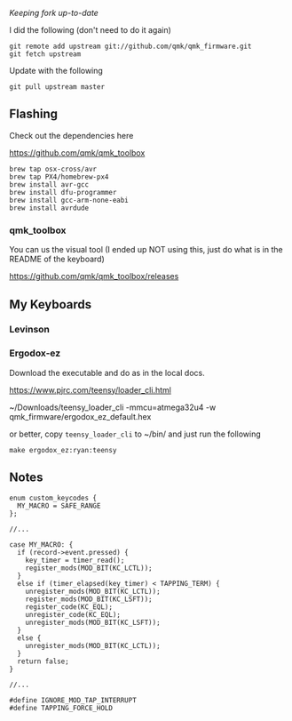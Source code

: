 

*Keeping fork up-to-date*

I did the following (don't need to do it again)

```
git remote add upstream git://github.com/qmk/qmk_firmware.git
git fetch upstream
```


Update with the following

```
git pull upstream master
```

## Flashing

Check out the dependencies here

https://github.com/qmk/qmk_toolbox

```
brew tap osx-cross/avr
brew tap PX4/homebrew-px4
brew install avr-gcc
brew install dfu-programmer
brew install gcc-arm-none-eabi
brew install avrdude
```

### qmk_toolbox

You can us the visual tool (I ended up NOT using this, just do what is in the README of the keyboard)

https://github.com/qmk/qmk_toolbox/releases


## My Keyboards

### Levinson

### Ergodox-ez

Download the executable and do as in the local docs.

https://www.pjrc.com/teensy/loader_cli.html

~/Downloads/teensy_loader_cli -mmcu=atmega32u4 -w qmk_firmware/ergodox_ez_default.hex

or better, copy `teensy_loader_cli` to ~/bin/ and just run the following

```
make ergodox_ez:ryan:teensy
```




## Notes

```
enum custom_keycodes {
  MY_MACRO = SAFE_RANGE
};

//...

case MY_MACRO: {
  if (record->event.pressed) {
    key_timer = timer_read();
    register_mods(MOD_BIT(KC_LCTL));
  }
  else if (timer_elapsed(key_timer) < TAPPING_TERM) {
    unregister_mods(MOD_BIT(KC_LCTL));
    register_mods(MOD_BIT(KC_LSFT));
    register_code(KC_EQL);
    unregister_code(KC_EQL);
    unregister_mods(MOD_BIT(KC_LSFT));
  }
  else {
    unregister_mods(MOD_BIT(KC_LCTL));
  }
  return false;
}

//...
```


```
#define IGNORE_MOD_TAP_INTERRUPT
#define TAPPING_FORCE_HOLD
```

